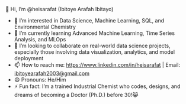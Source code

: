 👋 Hi, I’m @heisarafat (Ibitoye Arafah Ibitayo)  
- 👀 I’m interested in Data Science, Machine Learning, SQL, and Environmental Chemistry  
- 🌱 I’m currently learning Advanced Machine Learning, Time Series Analysis, and MLOps  
- 💞️ I’m looking to collaborate on real-world data science projects, especially those involving data visualization, analytics, and model deployment  
- 📫 How to reach me: https://www.linkedin.com/in/heisarafat | Email: ibitoyearafah2003@gmail.com  
- 😄 Pronouns: He/Him  
- ⚡ Fun fact: I’m a trained Industrial Chemist who codes, designs, and dreams of becoming a Doctor (Ph.D.) before 30!😹
